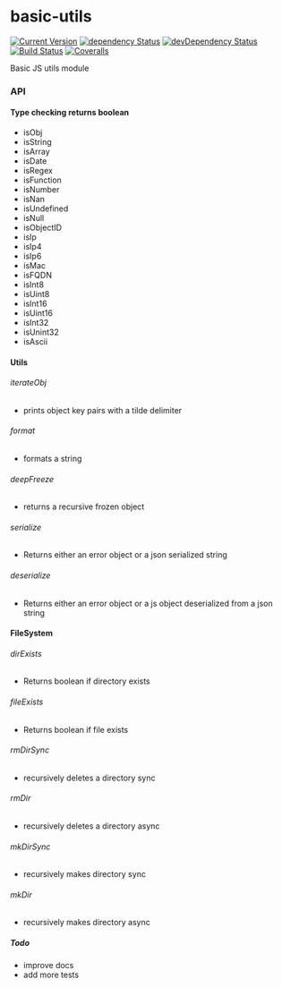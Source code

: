 # basic-utils

[![Current Version](https://img.shields.io/npm/v/basic-utils.svg?maxAge=1000)](https://www.npmjs.org/package/basic-utils)
[![dependency Status](https://img.shields.io/david/simon-p-r/basic-utils.svg?maxAge=1000)](https://david-dm.org/simon-p-r/basic-utils)
[![devDependency Status](https://img.shields.io/david/dev/simon-p-r/basic-utils.svg?maxAge=1000)](https://david-dm.org/simon-p-r/basic-utils?type=dev)
[![Build Status](https://travis-ci.org/simon-p-r/basic-utils.svg?branch=master)](https://travis-ci.org/simon-p-r/basic-utils)
[![Coveralls](https://img.shields.io/coveralls/simon-p-r/basic-utils.svg?maxAge=1000)](https://coveralls.io/github/simon-p-r/basic-utils)

Basic JS utils module

### API

#### Type checking returns boolean

 - isObj
 - isString
 - isArray
 - isDate
 - isRegex
 - isFunction
 - isNumber
 - isNan
 - isUndefined
 - isNull
 - isObjectID
 - isIp
 - isIp4
 - isIp6
 - isMac
 - isFQDN
 - isInt8
 - isUint8
 - isInt16
 - isUint16
 - isInt32
 - isUnint32
 - isAscii


#### Utils

###### iterateObj

   - prints object key pairs with a tilde delimiter

###### format

   - formats a string

###### deepFreeze

   - returns a recursive frozen object

###### serialize

  - Returns either an error object or a json serialized string

###### deserialize

  - Returns either an error object or a js object deserialized from a json string

#### FileSystem

###### dirExists

  - Returns boolean if directory exists

###### fileExists

  - Returns boolean if file exists

###### rmDirSync

 - recursively deletes a directory sync

###### rmDir

 - recursively deletes a directory async

###### mkDirSync

 - recursively makes directory sync

###### mkDir
 - recursively makes directory async


##### Todo

 - improve docs
 - add more tests
